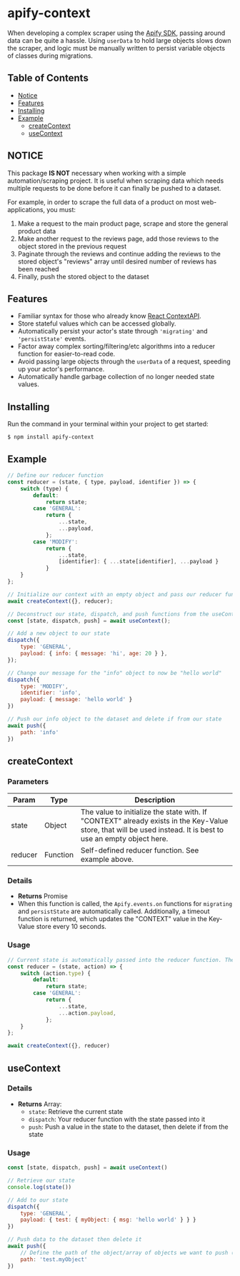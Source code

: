 # apify-context

When developing a complex scraper using the [Apify SDK](https://sdk.apify.com/), passing around data can be quite a hassle. Using `userData` to hold large objects slows down the scraper, and logic must be manually written to persist variable objects of classes during migrations.

## Table of Contents

-   [Notice](#notice)
-   [Features](#features)
-   [Installing](#installing)
-   [Example](#example)
    -   [createContext](#createcontext)
    -   [useContext](#usecontext)

## **NOTICE**

This package **IS NOT** necessary when working with a simple automation/scraping project. It is useful when scraping data which needs multiple requests to be done before it can finally be pushed to a dataset.

For example, in order to scrape the full data of a product on most web-applications, you must:

1.  Make a request to the main product page, scrape and store the general product data
2.  Make another request to the reviews page, add those reviews to the object stored in the previous request
3.  Paginate through the reviews and continue adding the reviews to the stored object's "reviews" array until desired number of reviews has been reached
4.  Finally, push the stored object to the dataset

## Features

-   Familiar syntax for those who already know [React ContextAPI](https://reactjs.org/docs/context.html).
-   Store stateful values which can be accessed globally.
-   Automatically persist your actor's state through `'migrating'` and `'persistState'` events.
-   Factor away complex sorting/filtering/etc algorithms into a reducer function for easier-to-read code.
-   Avoid passing large objects through the `userData` of a request, speeding up your actor's performance.
-   Automatically handle garbage collection of no longer needed state values.

## Installing

Run the command in your terminal within your project to get started:

```
$ npm install apify-context
```

## Example

```JavaScript
// Define our reducer function
const reducer = (state, { type, payload, identifier }) => {
    switch (type) {
        default:
            return state;
        case 'GENERAL':
            return {
                ...state,
                ...payload,
            };
        case 'MODIFY':
            return {
                ...state,
                [identifier]: { ...state[identifier], ...payload }
            }
    }
};

// Initialize our context with an empty object and pass our reducer function in
await createContext({}, reducer);

// Deconstruct our state, dispatch, and push functions from the useContext hook
const [state, dispatch, push] = await useContext();

// Add a new object to our state
dispatch({
    type: 'GENERAL',
    payload: { info: { message: 'hi', age: 20 } },
});

// Change our message for the "info" object to now be "hello world"
dispatch({
    type: 'MODIFY',
    identifier: 'info',
    payload: { message: 'hello world' }
})

// Push our info object to the dataset and delete if from our state
await push({
    path: 'info'
})
```

## createContext

### Parameters

| Param   | Type     | Description                                                                                                                                                    |
| ------- | -------- | -------------------------------------------------------------------------------------------------------------------------------------------------------------- |
| state   | Object   | The value to initialize the state with. If "CONTEXT" already exists in the Key-Value store, that will be used instead. It is best to use an empty object here. |
| reducer | Function | Self-defined reducer function. See example above.                                                                                                              |

### Details

-   **Returns** Promise
-   When this function is called, the `Apify.events.on` functions for `migrating` and `persistState` are automatically called. Additionally, a timeout function is returned, which updates the "CONTEXT" value in the Key-Value store every 10 seconds.

### Usage

```JavaScript
// Current state is automatically passed into the reducer function. The action is defined by us.
const reducer = (state, action) => {
    switch (action.type) {
        default:
            return state;
        case 'GENERAL':
            return {
                ...state,
                ...action.payload,
            };
    }
};

await createContext({}, reducer)
```

## useContext

### Details

-   **Returns** Array:
    -   `state`: Retrieve the current state
    -   `dispatch`: Your reducer function with the state passed into it
    -   `push`: Push a value in the state to the dataset, then delete if from the state

### Usage

```JavaScript
const [state, dispatch, push] = await useContext()

// Retrieve our state
console.log(state())

// Add to our state
dispatch({
    type: 'GENERAL',
    payload: { test: { myObject: { msg: 'hello world' } } }
})

// Push data to the dataset then delete it
await push({
    // Define the path of the object/array of objects we want to push (in string form)
    path: 'test.myObject'
})
```
